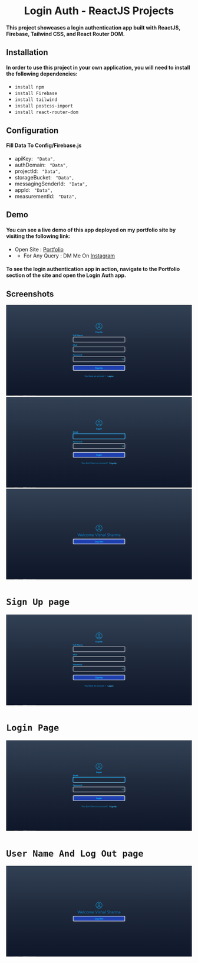 
<script src="https://cdn.tailwindcss.com"></script>
<h1 align="center"> Login Auth - ReactJS Projects </h1>




#### This project showcases a login authentication app built with ReactJS, Firebase, Tailwind CSS, and React Router DOM.

## Installation
#### In order to use this project in your own application, you will need to install the following dependencies:
*  `install npm`
*  `install Firebase`
*  `install tailwind`
*  `install postcss-import`
*  `install react-router-dom`
## Configuration
#### Fill Data To Config/Firebase.js
* apiKey:              ` "Data",`
* authDomain:          ` "Data",`
* projectId:           ` "Data",`
* storageBucket:       ` "Data",`
* messagingSenderId:   ` "Data",`
* appId:               ` "Data",`
* measurementId:       ` "Data",`
## Demo 
#### You can see a live demo of this app deployed on my portfolio site by visiting the following link:
* Open Site : [ Portfolio ](http://vishalking758.42web.io/)
* * For Any Query  : DM Me On [Instagram](https://www.instagram.com/iam_vishal_king)
#### To see the login authentication app in action, navigate to the Portfolio section of the site and open the Login Auth app.

## Screenshots
<div class="grid col-row-3">
<img src="signup.png" />
<img src="login.png" />
<img src="loggedin.png"/>
</div>


# `Sign Up page`
![](signup.png)


# `Login Page`
![](login.png)


# `User Name And Log Out page`
![](loggedin.png)
